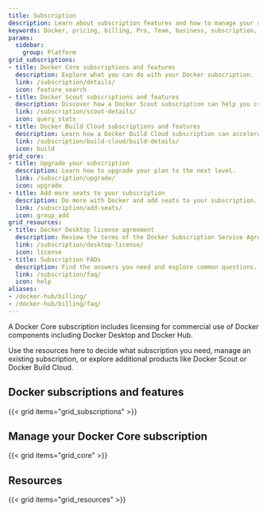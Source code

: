 ```yaml
---
title: Subscription
description: Learn about subscription features and how to manage your subscription
keywords: Docker, pricing, billing, Pro, Team, business, subscription, tier, plan
params:
  sidebar:
    group: Platform
grid_subscriptions:
- title: Docker Core subscriptions and features
  description: Explore what you can do with your Docker subscription.
  link: /subscription/details/
  icon: feature_search
- title: Docker Scout subscriptions and features
  description: Discover how a Docker Scout subscription can help you create a more secure supply chain.
  link: /subscription/scout-details/
  icon: query_stats
- title: Docker Build Cloud subscriptions and features
  description: Learn how a Docker Build Cloud subscription can accelerate your builds.
  link: /subscription/build-cloud/build-details/
  icon: build
grid_core:
- title: Upgrade your subscription
  description: Learn how to upgrade your plan to the next level.
  link: /subscription/upgrade/
  icon: upgrade
- title: Add more seats to your subscription
  description: Do more with Docker and add seats to your subscription.
  link: /subscription/add-seats/
  icon: group_add
grid_resources:
- title: Docker Desktop license agreement
  description: Review the terms of the Docker Subscription Service Agreement.
  link: /subscription/desktop-license/
  icon: license
- title: Subscription FAQs
  description: Find the answers you need and explore common questions.
  link: /subscription/faq/
  icon: help
aliases:
- /docker-hub/billing/
- /docker-hub/billing/faq/
---
```


A Docker Core subscription includes licensing for commercial use of Docker components including Docker Desktop and Docker Hub.

Use the resources here to decide what subscription you need, manage an existing subscription, or explore additional products like Docker Scout or Docker Build Cloud.

## Docker subscriptions and features

{{< grid items="grid_subscriptions" >}}

## Manage your Docker Core subscription

{{< grid items="grid_core" >}}

## Resources

{{< grid items="grid_resources" >}}
